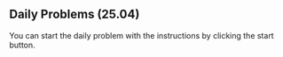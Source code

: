 ## Daily Problems (25.04)

You can start the daily problem with the instructions by clicking the start button.
